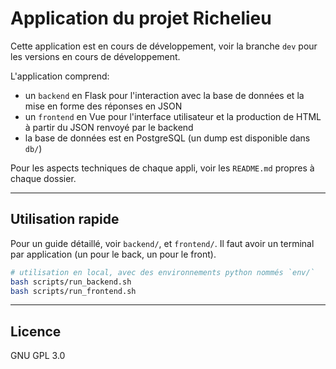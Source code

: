 # Application du projet Richelieu

Cette application est en cours de développement, voir la branche
`dev` pour les versions en cours de développement.

L'application comprend: 
- un `backend` en Flask pour l'interaction avec
  la base de données et la mise en forme des réponses en JSON
- un `frontend` en Vue pour l'interface utilisateur et la production
  de HTML à partir du JSON renvoyé par le backend
- la base de données est en PostgreSQL (un dump est disponible dans `db/`)

Pour les aspects techniques de chaque appli, voir les `README.md` propres à chaque dossier.

---

## Utilisation rapide

Pour un guide détaillé, voir `backend/`, et `frontend/`. 
Il faut avoir un terminal par application (un pour le back, un pour le front).

```bash
# utilisation en local, avec des environnements python nommés `env/`
bash scripts/run_backend.sh
bash scripts/run_frontend.sh
```

---

## Licence

GNU GPL 3.0
